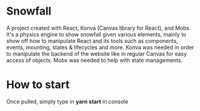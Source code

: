# Snowfall

A project created with React, Konva (Canvas library for React), and Mobx.
It's a physics engine to show snowfall given various elements, mainly to show off how to manipulate React and its tools such as components, events, mounting, states & lifecycles and more.
Konva was needed in order to manipulate the backend of the website like in regular Canvas for easy access of objects.
Mobx was needed to help with state managements.

# How to start
Once pulled, simply type in **yarn start** in console
